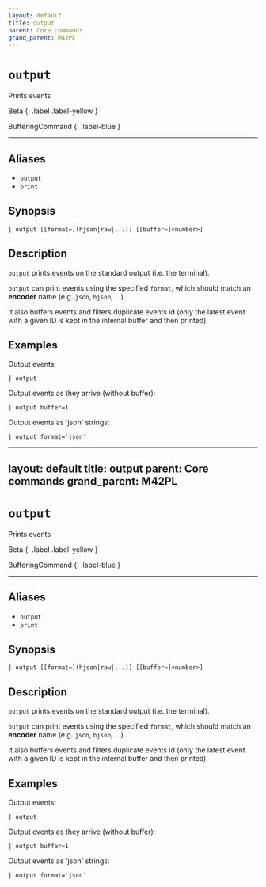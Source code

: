 ```yaml
---
layout: default
title: output
parent: Core commands
grand_parent: M42PL
---
```


# `output`

Prints events

Beta
{: .label .label-yellow }

BufferingCommand
{: .label-blue }

---


## Aliases

* `output`
* `print`

## Synopsis

```shell
| output [[format=](hjson|raw|...)] [[buffer=]<number>]
```


## Description

`output` prints events on the standard output (i.e. the terminal).

`output` can print events using the specified `format`, which should match
an **encoder** name (e.g. `json`, `hjson`, ...).

It also buffers events and filters duplicate events id (only the latest event
with a given ID is kept in the internal buffer and then printed).


## Examples


Output events:

```
| output
```

Output events as they arrive (without buffer):

```
| output buffer=1
```

Output events as 'json' strings:

```
| output format='json'
```


---
layout: default
title: output
parent: Core commands
grand_parent: M42PL
---

# `output`

Prints events

Beta
{: .label .label-yellow }

BufferingCommand
{: .label-blue }

---


## Aliases

* `output`
* `print`

## Synopsis

```shell
| output [[format=](hjson|raw|...)] [[buffer=]<number>]
```


## Description

`output` prints events on the standard output (i.e. the terminal).

`output` can print events using the specified `format`, which should match
an **encoder** name (e.g. `json`, `hjson`, ...).

It also buffers events and filters duplicate events id (only the latest event
with a given ID is kept in the internal buffer and then printed).


## Examples


Output events:

```
| output
```

Output events as they arrive (without buffer):

```
| output buffer=1
```

Output events as 'json' strings:

```
| output format='json'
```


